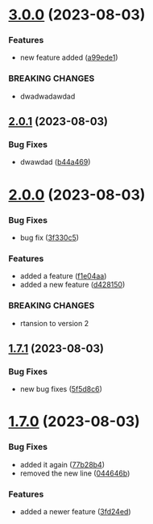 # [3.0.0](https://github.com/jlsude/testing-release/compare/v2.0.1...v3.0.0) (2023-08-03)


### Features

* new feature added ([a99ede1](https://github.com/jlsude/testing-release/commit/a99ede1bd2273a9804439b4f43f5a832d2c7fa5b))


### BREAKING CHANGES

* dwadwadawdad



## [2.0.1](https://github.com/jlsude/testing-release/compare/v2.0.0...v2.0.1) (2023-08-03)


### Bug Fixes

* dwawdad ([b44a469](https://github.com/jlsude/testing-release/commit/b44a46916909db3355c829017fe3815185171d8b))



# [2.0.0](https://github.com/jlsude/testing-release/compare/v1.7.1...v2.0.0) (2023-08-03)


### Bug Fixes

* bug fix ([3f330c5](https://github.com/jlsude/testing-release/commit/3f330c53803ab61baaa7e219f1af5fc542e65026))


### Features

* added a feature ([f1e04aa](https://github.com/jlsude/testing-release/commit/f1e04aa9a13f4905fd2db3aa9fdc0088b85d3f26))
* added a new feature ([d428150](https://github.com/jlsude/testing-release/commit/d42815051c475a1e1ee2a20a7dd7dcb861bf3160))


### BREAKING CHANGES

* rtansion to version 2



## [1.7.1](https://github.com/jlsude/testing-release/compare/v1.7.0...v1.7.1) (2023-08-03)


### Bug Fixes

* new bug fixes ([5f5d8c6](https://github.com/jlsude/testing-release/commit/5f5d8c69d4ac98615b64305ff90e38f39fc3eafa))



# [1.7.0](https://github.com/jlsude/testing-release/compare/v1.6.6...v1.7.0) (2023-08-03)


### Bug Fixes

* added it again ([77b28b4](https://github.com/jlsude/testing-release/commit/77b28b47a8a4d43bb4785001840b4c287196ff7f))
* removed the new line ([044646b](https://github.com/jlsude/testing-release/commit/044646b410b25b751a0f4f358836082a8b3a9102))


### Features

* added a newer feature ([3fd24ed](https://github.com/jlsude/testing-release/commit/3fd24edc780be5b074cdd6edec2c9aa165f51304))



